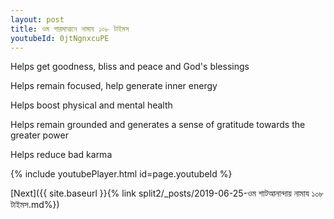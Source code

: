 ```yaml
---
layout: post
title: ওম পারমাত্মনে নামায ১০৮ টাইমস
youtubeId: 0jtNgnxcuPE
---
```

 
 
Helps get goodness, bliss and peace and God's blessings
 
Helps remain focused, help generate inner energy 
 
Helps boost physical and mental health 
 
Helps remain grounded and generates a sense of gratitude towards the greater power 
 
Helps reduce bad karma
 
 
 
 


{% include youtubePlayer.html id=page.youtubeId %}
 
[Next]({{ site.baseurl }}{% link  split2/_posts/2019-06-25-ওম শাটআনান্দায় নামায ১০৮ টাইমস.md%})
 
